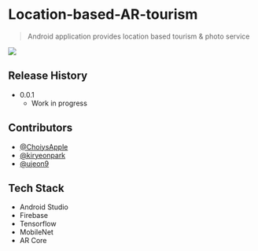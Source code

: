 ﻿# Location-based-AR-tourism
> Android application provides location based tourism &amp; photo service



![](header.png)


## Release History

* 0.0.1
    * Work in progress

## Contributors
* [@ChoiysApple](https://github.com/ChoiysApple)
* [@kiryeonpark](https://github.com/kiryeonpark)
* [@ujeon9](https://github.com/ujeon9)


## Tech Stack
* Android Studio
* Firebase
* Tensorflow
* MobileNet
* AR Core
